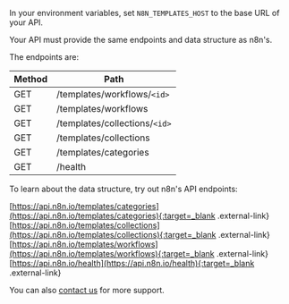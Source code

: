 In your environment variables, set `N8N_TEMPLATES_HOST` to the base URL of your API.

Your API must provide the same endpoints and data structure as n8n's.

The endpoints are:

| Method | Path |
| ------ | ---- |
| GET | /templates/workflows/`<id>` |
| GET | /templates/workflows |
| GET | /templates/collections/`<id>` |
| GET | /templates/collections | 
| GET | /templates/categories |
| GET | /health |

To learn about the data structure, try out n8n's API endpoints:

[https://api.n8n.io/templates/categories](https://api.n8n.io/templates/categories){:target=_blank .external-link}  
[https://api.n8n.io/templates/collections](https://api.n8n.io/templates/collections){:target=_blank .external-link}  
[https://api.n8n.io/templates/workflows](https://api.n8n.io/templates/workflows){:target=_blank .external-link}  
[https://api.n8n.io/health](https://api.n8n.io/health){:target=_blank .external-link}  

You can also [contact us](mailto:help@n8n.io) for more support.

